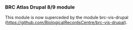 ### BRC Atlas Drupal 8/9 module
This module is now superceded by the module brc-vis-drupal (https://github.com/BiologicalRecordsCentre/brc-vis-drupal).

